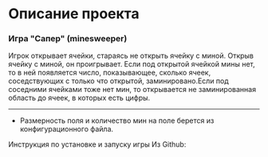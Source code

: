 # Описание проекта
### Игра "Сапер" (minesweeper)
Игрок открывает ячейки, стараясь не открыть ячейку с миной. Открыв ячейку с миной, он проигрывает. Если под открытой ячейкой мины нет, то в ней появляется число, показывающее, сколько ячеек, соседствующих с только что открытой, заминировано.Если под соседними ячейками тоже нет мин, то открывается не заминированная область до ячеек, в которых есть цифры. 
* * *

* Размерность поля и количество мин на поле берется из конфигурационного файла.

Инструкция по установке и запуску игры
Из Github:

